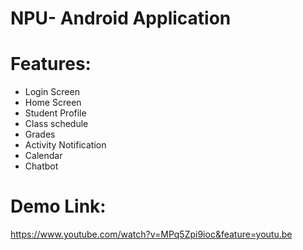 # NPU- Android Application

# Features:
- Login Screen
- Home  Screen
- Student Profile
- Class schedule
- Grades
- Activity Notification
- Calendar
- Chatbot


# Demo Link:
[ https://www.youtube.com/watch?v=MPq5Zpi9ioc&feature=youtu.be
](url)

